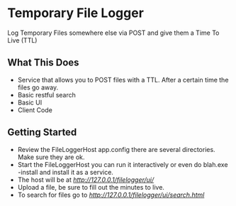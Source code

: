 # Temporary File Logger
Log Temporary Files somewhere else via POST and give them a Time To Live (TTL)

## What This Does
* Service that allows you to POST files with a TTL.  After a certain time the files go away.
* Basic restful search
* Basic UI
* Client Code

## Getting Started
* Review the FileLoggerHost app.config there are several directories.  Make sure they are ok.
* Start the FileLoggerHost you can run it interactively or even do blah.exe -install and install it as a service.
* The host will be at _http://127.0.0.1/filelogger/ui/_ 
* Upload a file, be sure to fill out the minutes to live.
* To search for files go to _http://127.0.0.1/filelogger/ui/search.html_



